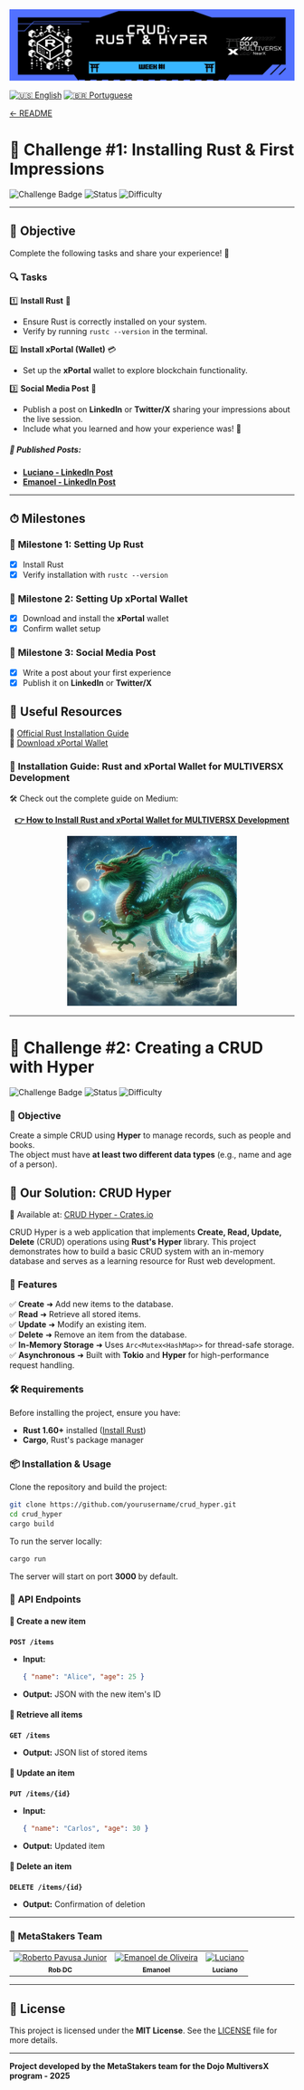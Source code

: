 <div align="left">
  <a href="../../README-en.md">
    <img src="../images/metastackers-dojo-multiversx-week1.png" alt="Challenge 1 Banner">
  </a>
</div>

[![🇺🇸 English](https://img.shields.io/badge/Lang-EN-blue)](challenge1-en.md)
[![🇧🇷 Portuguese](https://img.shields.io/badge/Lang-PT--BR-green)](challenge1.md)

[← README](../../README-en.md)

# 🎯 **Challenge #1: Installing Rust & First Impressions**  

![Challenge Badge](https://img.shields.io/badge/Challenge-1-blue?style=for-the-badge&logo=rust)
![Status](https://img.shields.io/badge/Status-Completed-brightgreen?style=for-the-badge)
![Difficulty](https://img.shields.io/badge/Difficulty-Easy-brightgreen?style=for-the-badge)

---

## 📢 **Objective**  
Complete the following tasks and share your experience! 🚀  

### 🔍 **Tasks**  

1️⃣ **Install Rust** 🦀  
   - Ensure Rust is correctly installed on your system.  
   - Verify by running `rustc --version` in the terminal.  

2️⃣ **Install xPortal (Wallet)** 💳  
   - Set up the **xPortal** wallet to explore blockchain functionality.  

3️⃣ **Social Media Post** 📝  
   - Publish a post on **LinkedIn** or **Twitter/X** sharing your impressions about the live session.  
   - Include what you learned and how your experience was! 🎉 

##### 📢 **Published Posts:**  

- **[Luciano - LinkedIn Post](https://www.linkedin.com/posts/lucenfort_ia-e-blockchain-v%C3%A3o-transformar-tudo-multiversx-activity-7294824804518359040-n1ts?utm_source=share&utm_medium=member_desktop&rcm=ACoAAElTUVMBgVSjIpZeL4ccPeYlJBCsVaw44hU)**  
- **[Emanoel - LinkedIn Post](https://www.linkedin.com/posts/emanoel-oliveira-br_dojostellar-nearx-stellar-activity-7295447426939678722-EIPC?utm_source=share&utm_medium=member_desktop&rcm=ACoAAElTUVMBgVSjIpZeL4ccPeYlJBCsVaw44hU)**  

---

## ⏱ **Milestones**  

### 📅 **Milestone 1: Setting Up Rust**  
- [x] Install Rust  
- [x] Verify installation with `rustc --version`  

### 📅 **Milestone 2: Setting Up xPortal Wallet**  
- [x] Download and install the **xPortal** wallet  
- [x] Confirm wallet setup  

### 📅 **Milestone 3: Social Media Post**  
- [x] Write a post about your first experience  
- [x] Publish it on **LinkedIn** or **Twitter/X**  

## 📎 **Useful Resources**  

🔗 [Official Rust Installation Guide](https://www.rust-lang.org/tools/install)  
🔗 [Download xPortal Wallet](https://www.xportal.com)  

### 📖 **Installation Guide: Rust and xPortal Wallet for MULTIVERSX Development**  

🛠️ Check out the complete guide on Medium:  

<p align="center">
  <a href="https://medium.com/@pavusa/how-to-install-rust-and-xportal-wallet-for-multiversx-development-e3bec1fae898" target="_blank">
    <strong>👉 How to Install Rust and xPortal Wallet for MULTIVERSX Development</strong>
  </a>
</p>

<p align="center">
  <a href="https://medium.com/@pavusa/how-to-install-rust-and-xportal-wallet-for-multiversx-development-e3bec1fae898" target="_blank">
    <img src="../images/post_medium_challenge1.png" alt="How to Install Rust and xPortal Wallet for MULTIVERSX Development" width="300">
  </a>
</p>

---

# 🎯 **Challenge #2: Creating a CRUD with Hyper**  

![Challenge Badge](https://img.shields.io/badge/Challenge-2-blue?style=for-the-badge&logo=rust)
![Status](https://img.shields.io/badge/Status-Completed-brightgreen?style=for-the-badge)
![Difficulty](https://img.shields.io/badge/Difficulty-Medium-yellow?style=for-the-badge)

### 📢 **Objective**  
Create a simple CRUD using **Hyper** to manage records, such as people and books.  
The object must have **at least two different data types** (e.g., name and age of a person).  

## 🚀 **Our Solution**: CRUD Hyper  

🔗 Available at: [CRUD Hyper - Crates.io](https://crates.io/crates/crud_hyper)  

CRUD Hyper is a web application that implements **Create, Read, Update, Delete** (CRUD) operations using **Rust's Hyper** library. This project demonstrates how to build a basic CRUD system with an in-memory database and serves as a learning resource for Rust web development.  

### 🌟 **Features**  

✅ **Create** ➜ Add new items to the database.  
✅ **Read** ➜ Retrieve all stored items.  
✅ **Update** ➜ Modify an existing item.  
✅ **Delete** ➜ Remove an item from the database.  
✅ **In-Memory Storage** ➜ Uses `Arc<Mutex<HashMap>>` for thread-safe storage.  
✅ **Asynchronous** ➜ Built with **Tokio** and **Hyper** for high-performance request handling.  

### 🛠 **Requirements**  

Before installing the project, ensure you have:  

- **Rust 1.60+** installed ([Install Rust](https://www.rust-lang.org/))  
- **Cargo**, Rust's package manager  

### 📦 **Installation & Usage**  

Clone the repository and build the project:  

```sh
git clone https://github.com/yourusername/crud_hyper.git
cd crud_hyper
cargo build
```

To run the server locally:  

```sh
cargo run
```

The server will start on port **3000** by default.  

### 📡 **API Endpoints**  

#### 🔹 Create a new item  

**`POST /items`**  
- **Input:**  
  ```json
  { "name": "Alice", "age": 25 }
  ```  
- **Output:** JSON with the new item's ID  

#### 🔹 Retrieve all items  

**`GET /items`**  
- **Output:** JSON list of stored items  

#### 🔹 Update an item  

**`PUT /items/{id}`**  
- **Input:**  
  ```json
  { "name": "Carlos", "age": 30 }
  ```  
- **Output:** Updated item  

#### 🔹 Delete an item  

**`DELETE /items/{id}`**  
- **Output:** Confirmation of deletion  

---

### 👥 **MetaStakers Team**  

<div align="center">
  <table>
    <tr>
      <td align="center">
        <a href="https://github.com/robdicoco">
          <img src="https://avatars.githubusercontent.com/u/24412372?v=4" width="100px" alt="Roberto Pavusa Junior"/><br>
          <sub><b>Rob DC</b></sub>
        </a>
      </td>
      <td align="center">
        <a href="https://github.com/alfatektecnologia">
          <img src="https://avatars.githubusercontent.com/u/58711434?v=4" width="100px" alt="Emanoel de Oliveira"/><br>
          <sub><b>Emanoel</b></sub>
        </a>
      </td>
      <td align="center">
        <a href="https://github.com/lucenfort">
          <img src="https://avatars.githubusercontent.com/u/55037889?v=4" width="100px" alt="Luciano"/><br>
          <sub><b>Luciano</b></sub>
        </a>
      </td>
    </tr>
  </table>
</div>

---

## 📜 **License**  

This project is licensed under the **MIT License**. See the [LICENSE](LICENSE) file for more details.  

---

**Project developed by the MetaStakers team for the Dojo MultiversX program - 2025**
